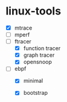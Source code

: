 # linux-tools

- [x] mtrace
- [ ] mperf
- [ ] ftracer
    - [x] function tracer
    - [x] graph tracer
    - [x] opensnoop
- [ ] ebpf
    - [x] minimal
    - [x] bootstrap

